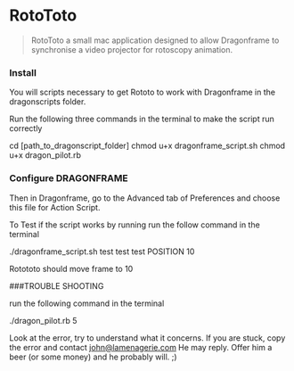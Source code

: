# RotoToto

> RotoToto a small mac application designed to allow Dragonframe to synchronise a video projector for rotoscopy animation.


### Install 
You will scripts necessary to get Rototo to work with Dragonframe in the dragonscripts folder.

Run the following three commands in the terminal to make the script run correctly

cd [path_to_dragonscript_folder]
chmod u+x dragonframe_script.sh
chmod u+x dragon_pilot.rb

### Configure DRAGONFRAME


Then in Dragonframe, go to the Advanced tab of Preferences
and choose this file for Action Script.

To Test if the script works by running run the follow command in the terminal

./dragonframe_script.sh test test test POSITION 10


Rotototo should move frame to 10

###TROUBLE SHOOTING

run the following command in the terminal

./dragon_pilot.rb 5

Look at the error, try to understand what it concerns.
If you are stuck, copy the error and contact john@lamenagerie.com
He may reply.
Offer him a beer (or some money) and he probably will. ;)

